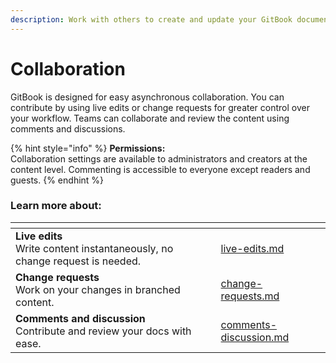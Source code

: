 ```yaml
---
description: Work with others to create and update your GitBook documentation.
---
```


# Collaboration

GitBook is designed for easy asynchronous collaboration. You can contribute by using live edits or change requests for greater control over your workflow. Teams can collaborate and review the content using comments and discussions.&#x20;

{% hint style="info" %}
**Permissions:**\
Collaboration settings are available to administrators and creators at the content level. Commenting is accessible to everyone except readers and guests.
{% endhint %}

### Learn more about:

<table data-view="cards"><thead><tr><th></th><th data-hidden data-card-target data-type="content-ref"></th></tr></thead><tbody><tr><td><strong>Live edits</strong><br>Write content instantaneously, no change request is needed.</td><td><a href="live-edits.md">live-edits.md</a></td></tr><tr><td><strong>Change requests</strong><br>Work on your changes in branched content.</td><td><a href="change-requests.md">change-requests.md</a></td></tr><tr><td><strong>Comments and discussion</strong><br>Contribute and review your docs with ease.</td><td><a href="comments-discussion.md">comments-discussion.md</a></td></tr></tbody></table>
